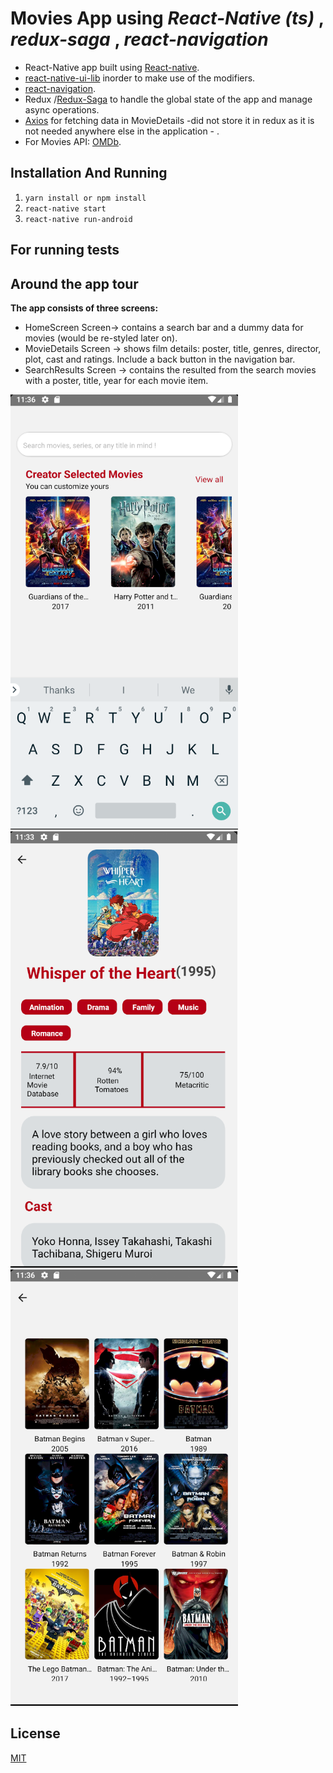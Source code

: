 
# Movies App using *React-Native (ts)* , *redux-saga* , *react-navigation*

* React-Native app built using [React-native](https://reactnative.dev/).
* [react-native-ui-lib](https://github.com/wix/react-native-ui-lib) inorder to make use of the modifiers.
* [react-navigation](https://reactnavigation.org/).
* Redux /[Redux-Saga](https://redux-saga.js.org/) to handle the global state of the app and manage async operations.
* [Axios](https://github.com/axios/axios) for fetching data in MovieDetails -did not store it in redux as it is not needed anywhere else in the application - .
* For  Movies API: [OMDb](http://www.omdbapi.com/).

## Installation And Running

1. `yarn install or npm install`
1. `react-native start`
1. `react-native run-android`

## For running tests

## Around the app tour
**The app consists of three screens:**
* HomeScreen Screen-> contains a search bar and a dummy data for movies (would be re-styled later on).
* MovieDetails Screen -> shows film details: poster, title, genres, director, plot, cast and ratings. Include a back button in the navigation bar.
* SearchResults Screen -> contains the resulted from the search movies with a poster, title, year for each movie item.

![HomeScreen](./screenshots/homeScreen.png)
![MovieDetails](./screenshots/movieDetails.png)
![SearchResults](./screenshots/searchResults.png)

## License
[MIT](https://choosealicense.com/licenses/mit/)